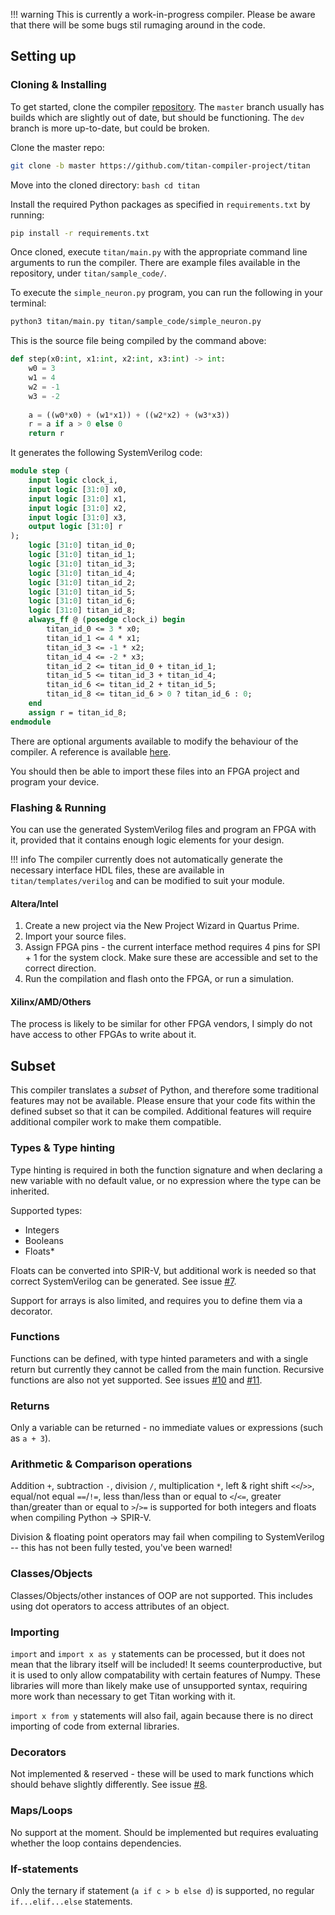 !!! warning
    This is currently a work-in-progress compiler. Please be aware that there will be some bugs stil rumaging around in the code. 

## Setting up

### Cloning & Installing
To get started, clone the compiler [repository](https://github.com/titan-compiler-project/titan). The ``master`` branch usually has builds which are slightly out of date, but should be functioning. The ``dev`` branch is more up-to-date, but could be broken.

Clone the master repo:
```bash
git clone -b master https://github.com/titan-compiler-project/titan
```

Move into the cloned directory:
``bash
cd titan
``

Install the required Python packages as specified in ``requirements.txt`` by running:
```bash
pip install -r requirements.txt
```

Once cloned, execute ``titan/main.py`` with the appropriate command line arguments to run the compiler. There are example files available in the repository, under ``titan/sample_code/``.

To execute the ``simple_neuron.py`` program, you can run the following in your terminal:
```bash
python3 titan/main.py titan/sample_code/simple_neuron.py
```

This is the source file being compiled by the command above:
```python title="simple_neuron.py"
def step(x0:int, x1:int, x2:int, x3:int) -> int:
    w0 = 3
    w1 = 4
    w2 = -1
    w3 = -2
    
    a = ((w0*x0) + (w1*x1)) + ((w2*x2) + (w3*x3))
    r = a if a > 0 else 0
    return r
```
It generates the following SystemVerilog code:
```SystemVerilog title="simple_neuron.sv"
module step (
	input logic clock_i,
	input logic [31:0] x0,
	input logic [31:0] x1,
	input logic [31:0] x2,
	input logic [31:0] x3,
	output logic [31:0] r
);
	logic [31:0] titan_id_0;
	logic [31:0] titan_id_1;
	logic [31:0] titan_id_3;
	logic [31:0] titan_id_4;
	logic [31:0] titan_id_2;
	logic [31:0] titan_id_5;
	logic [31:0] titan_id_6;
	logic [31:0] titan_id_8;
	always_ff @ (posedge clock_i) begin
		titan_id_0 <= 3 * x0;
		titan_id_1 <= 4 * x1;
		titan_id_3 <= -1 * x2;
		titan_id_4 <= -2 * x3;
		titan_id_2 <= titan_id_0 + titan_id_1;
		titan_id_5 <= titan_id_3 + titan_id_4;
		titan_id_6 <= titan_id_2 + titan_id_5;
		titan_id_8 <= titan_id_6 > 0 ? titan_id_6 : 0;
	end
	assign r = titan_id_8;
endmodule
```

There are optional arguments available to modify the behaviour of the compiler. A reference is available [here](../cli-options).

You should then be able to import these files into an FPGA project and program your device.

### Flashing & Running

You can use the generated SystemVerilog files and program an FPGA with it, provided that it contains enough logic elements for your design.

!!! info
    The compiler currently does not automatically generate the necessary interface HDL files, these are available in ``titan/templates/verilog`` and can be modified to suit your module. 


#### Altera/Intel
1. Create a new project via the New Project Wizard in Quartus Prime.
2. Import your source files.
3. Assign FPGA pins - the current interface method requires 4 pins for SPI + 1 for the system clock. Make sure these are accessible and set to the correct direction.
4. Run the compilation and flash onto the FPGA, or run a simulation.

#### Xilinx/AMD/Others
The process is likely to be similar for other FPGA vendors, I simply do not have access to other FPGAs to write about it.


## Subset
This compiler translates a *subset* of Python, and therefore some traditional features may not be available. Please ensure that your code fits within the defined subset so that it can be compiled. Additional features will require additional compiler work to make them compatible.

### Types & Type hinting
Type hinting is required in both the function signature and when declaring a new variable with no default value, or no expression where the type can be inherited.

Supported types:

- Integers
- Booleans
- Floats*

Floats can be converted into SPIR-V, but additional work is needed so that correct SystemVerilog can be generated. See issue [#7](https://github.com/titan-compiler-project/titan/issues/7).

Support for arrays is also limited, and requires you to define them via a decorator.


### Functions
Functions can be defined, with type hinted parameters and with a single return but currently they cannot be called from the main function. Recursive functions are also not yet supported. See issues [#10](https://github.com/titan-compiler-project/titan/issues/10) and [#11](https://github.com/titan-compiler-project/titan/issues/11).


### Returns
Only a variable can be returned - no immediate values or expressions (such as ``a + 3``).


### Arithmetic & Comparison operations
Addition ``+``, subtraction ``-``, division ``/``, multiplication ``*``, left & right shift ``<<``/``>>``, equal/not equal ``==``/``!=``, less than/less than or equal to ``<``/``<=``, greater than/greater than or equal to ``>``/``>=`` is supported for both integers and floats when compiling Python -> SPIR-V.

Division & floating point operators may fail when compiling to SystemVerilog -- this has not been fully tested, you've been warned!


### Classes/Objects
Classes/Objects/other instances of OOP are not supported. This includes using dot operators to access attributes of an object.

### Importing
``import`` and ``import x as y`` statements can be processed, but it does not mean that the library itself will be included! It seems counterproductive, but it is used to only allow compatability with certain features of Numpy. These libraries will more than likely make use of unsupported syntax, requiring more work than necessary to get Titan working with it.

``import x from y`` statements will also fail, again because there is no direct importing of code from external libraries.


### Decorators
Not implemented & reserved - these will be used to mark functions which should behave slightly differently. See issue [#8](https://github.com/titan-compiler-project/titan/issues/8). 


### Maps/Loops
No support at the moment. Should be implemented but requires evaluating whether the loop contains dependencies. 


### If-statements
Only the ternary if statement (``a if c > b else d``) is supported, no regular ``if...elif...else`` statements.